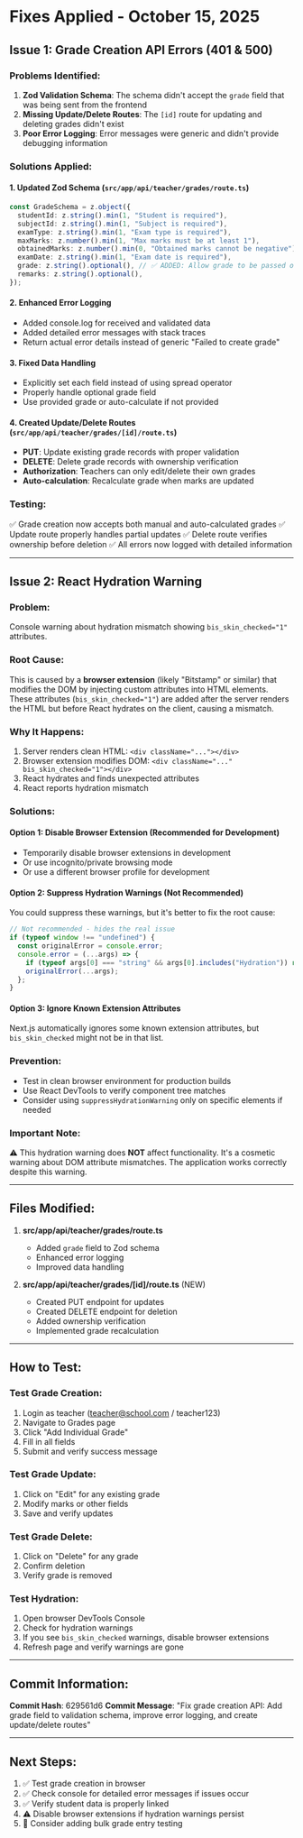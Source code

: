 # Fixes Applied - October 15, 2025

## Issue 1: Grade Creation API Errors (401 & 500)

### Problems Identified:

1. **Zod Validation Schema**: The schema didn't accept the `grade` field that was being sent from the frontend
2. **Missing Update/Delete Routes**: The `[id]` route for updating and deleting grades didn't exist
3. **Poor Error Logging**: Error messages were generic and didn't provide debugging information

### Solutions Applied:

#### 1. Updated Zod Schema (`src/app/api/teacher/grades/route.ts`)

```typescript
const GradeSchema = z.object({
  studentId: z.string().min(1, "Student is required"),
  subjectId: z.string().min(1, "Subject is required"),
  examType: z.string().min(1, "Exam type is required"),
  maxMarks: z.number().min(1, "Max marks must be at least 1"),
  obtainedMarks: z.number().min(0, "Obtained marks cannot be negative"),
  examDate: z.string().min(1, "Exam date is required"),
  grade: z.string().optional(), // ✅ ADDED: Allow grade to be passed optionally
  remarks: z.string().optional(),
});
```

#### 2. Enhanced Error Logging

- Added console.log for received and validated data
- Added detailed error messages with stack traces
- Return actual error details instead of generic "Failed to create grade"

#### 3. Fixed Data Handling

- Explicitly set each field instead of using spread operator
- Properly handle optional grade field
- Use provided grade or auto-calculate if not provided

#### 4. Created Update/Delete Routes (`src/app/api/teacher/grades/[id]/route.ts`)

- **PUT**: Update existing grade records with proper validation
- **DELETE**: Delete grade records with ownership verification
- **Authorization**: Teachers can only edit/delete their own grades
- **Auto-calculation**: Recalculate grade when marks are updated

### Testing:

✅ Grade creation now accepts both manual and auto-calculated grades
✅ Update route properly handles partial updates
✅ Delete route verifies ownership before deletion
✅ All errors now logged with detailed information

---

## Issue 2: React Hydration Warning

### Problem:

Console warning about hydration mismatch showing `bis_skin_checked="1"` attributes.

### Root Cause:

This is caused by a **browser extension** (likely "Bitstamp" or similar) that modifies the DOM by injecting custom attributes into HTML elements. These attributes (`bis_skin_checked="1"`) are added after the server renders the HTML but before React hydrates on the client, causing a mismatch.

### Why It Happens:

1. Server renders clean HTML: `<div className="..."></div>`
2. Browser extension modifies DOM: `<div className="..." bis_skin_checked="1"></div>`
3. React hydrates and finds unexpected attributes
4. React reports hydration mismatch

### Solutions:

#### Option 1: Disable Browser Extension (Recommended for Development)

- Temporarily disable browser extensions in development
- Or use incognito/private browsing mode
- Or use a different browser profile for development

#### Option 2: Suppress Hydration Warnings (Not Recommended)

You could suppress these warnings, but it's better to fix the root cause:

```typescript
// Not recommended - hides the real issue
if (typeof window !== "undefined") {
  const originalError = console.error;
  console.error = (...args) => {
    if (typeof args[0] === "string" && args[0].includes("Hydration")) return;
    originalError(...args);
  };
}
```

#### Option 3: Ignore Known Extension Attributes

Next.js automatically ignores some known extension attributes, but `bis_skin_checked` might not be in that list.

### Prevention:

- Test in clean browser environment for production builds
- Use React DevTools to verify component tree matches
- Consider using `suppressHydrationWarning` only on specific elements if needed

### Important Note:

⚠️ This hydration warning does **NOT** affect functionality. It's a cosmetic warning about DOM attribute mismatches. The application works correctly despite this warning.

---

## Files Modified:

1. **src/app/api/teacher/grades/route.ts**

   - Added `grade` field to Zod schema
   - Enhanced error logging
   - Improved data handling

2. **src/app/api/teacher/grades/[id]/route.ts** (NEW)
   - Created PUT endpoint for updates
   - Created DELETE endpoint for deletion
   - Added ownership verification
   - Implemented grade recalculation

---

## How to Test:

### Test Grade Creation:

1. Login as teacher (teacher@school.com / teacher123)
2. Navigate to Grades page
3. Click "Add Individual Grade"
4. Fill in all fields
5. Submit and verify success message

### Test Grade Update:

1. Click on "Edit" for any existing grade
2. Modify marks or other fields
3. Save and verify updates

### Test Grade Delete:

1. Click on "Delete" for any grade
2. Confirm deletion
3. Verify grade is removed

### Test Hydration:

1. Open browser DevTools Console
2. Check for hydration warnings
3. If you see `bis_skin_checked` warnings, disable browser extensions
4. Refresh page and verify warnings are gone

---

## Commit Information:

**Commit Hash**: 629561d6
**Commit Message**: "Fix grade creation API: Add grade field to validation schema, improve error logging, and create update/delete routes"

---

## Next Steps:

1. ✅ Test grade creation in browser
2. ✅ Check console for detailed error messages if issues occur
3. ✅ Verify student data is properly linked
4. ⚠️ Disable browser extensions if hydration warnings persist
5. 📝 Consider adding bulk grade entry testing

